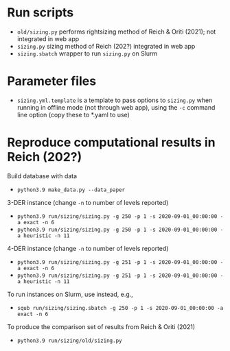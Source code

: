 # Run scripts

- `old/sizing.py` performs rightsizing method of Reich & Oriti (2021); not integrated in web app
- `sizing.py` sizing method of Reich (202?) integrated in web app
- `sizing.sbatch` wrapper to run `sizing.py` on Slurm


# Parameter files

- `sizing.yml.template` is a template to pass options to `sizing.py` when running in offline mode (not through web app), using the `-c` command line option (copy these to *.yaml to use)


# Reproduce computational results in Reich (202?)

Build database with data
- `python3.9 make_data.py --data_paper`

3-DER instance (change `-n` to number of levels reported)
- `python3.9 run/sizing/sizing.py -g 250 -p 1 -s 2020-09-01_00:00:00 -a exact -n 6`
- `python3.9 run/sizing/sizing.py -g 250 -p 1 -s 2020-09-01_00:00:00 -a heuristic -n 11`

4-DER instance (change `-n` to number of levels reported)
- `python3.9 run/sizing/sizing.py -g 251 -p 1 -s 2020-09-01_00:00:00 -a exact -n 6`
- `python3.9 run/sizing/sizing.py -g 251 -p 1 -s 2020-09-01_00:00:00 -a heuristic -n 11`

To run instances on Slurm, use instead, e.g.,
- `squb run/sizing/sizing.sbatch -g 250 -p 1 -s 2020-09-01_00:00:00 -a exact -n 6`

To produce the comparison set of results from Reich & Oriti (2021)
- `python3.9 run/sizing/old/sizing.py`

